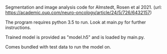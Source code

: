 
Segmentation and image analysis code for Almstedt, Rosen et al 2021. 
(url: https://academic.oup.com/neuro-oncology/article/24/5/726/6432157)


The program requires python 3.5 to run. Look at main.py for further instructions. 

Trained model is provided as "model.h5" and is loaded by main.py.

Comes bundled with test data to run the model on. 